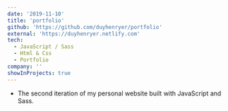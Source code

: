 ```yaml
---
date: '2019-11-10'
title: 'portfolio'
github: 'https://github.com/duyhenryer/portfolio'
external: 'https://duyhenryer.netlify.com'
tech:
  - JavaScript / Sass
  - Html & Css
  - Portfolio
company: ''
showInProjects: true
---
```


- The second iteration of my personal website built with JavaScript and Sass.
